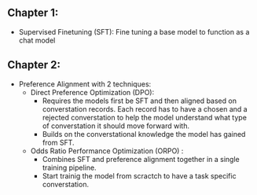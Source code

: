 

## Chapter 1:
- Supervised Finetuning (SFT): Fine tuning a base model to function as a chat model

## Chapter 2:
- Preference Alignment with 2 techniques:
    - Direct Preference Optimization (DPO): 
        - Requires the models first be SFT and then aligned based on converstation records.
          Each record has to have a chosen and a rejected converstation to help the model understand
          what type of converstation it should move forward with.
        - Builds on the converstational knowledge the model has gained from SFT.
    - Odds Ratio Performance Optimization (ORPO) :
        - Combines SFT and preference alignment together in a single training pipeline.
        - Start trainig the model from scractch to have a task specific converstation.